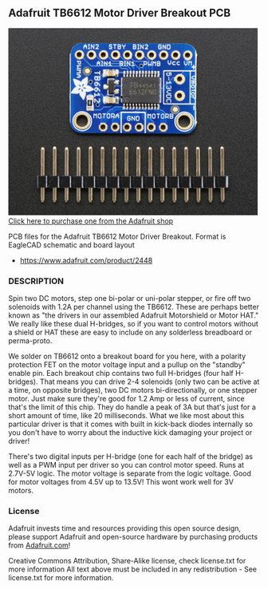 ## Adafruit TB6612 Motor Driver Breakout PCB

<a href="http://www.adafruit.com/products/2448"><img src="assets/image.jpg?raw=true" width="500px"><br/>
Click here to purchase one from the Adafruit shop</a>

PCB files for the Adafruit TB6612 Motor Driver Breakout. Format is EagleCAD schematic and board layout
* https://www.adafruit.com/product/2448

### DESCRIPTION
Spin two DC motors, step one bi-polar or uni-polar stepper, or fire off two solenoids with 1.2A per channel using the TB6612. These are perhaps better known as "the drivers in our assembled Adafruit Motorshield or Motor HAT." We really like these dual H-bridges, so if you want to control motors without a shield or HAT these are easy to include on any solderless breadboard or perma-proto.

We solder on TB6612 onto a breakout board for you here, with a polarity protection FET on the motor voltage input and a pullup on the "standby" enable pin. Each breakout chip contains two full H-bridges (four half H-bridges). That means you can drive 2-4 solenoids (only two can be active at a time, on opposite bridges), two DC motors bi-directionally, or one stepper motor. Just make sure they're good for 1.2 Amp or less of current, since that's the limit of this chip. They do handle a peak of 3A but that's just for a short amount of time, like 20 milliseconds. What we like most about this particular driver is that it comes with built in kick-back diodes internally so you don't have to worry about the inductive kick damaging your project or driver!

There's two digital inputs per H-bridge (one for each half of the bridge) as well as a PWM input per driver so you can control motor speed. Runs at 2.7V-5V logic. The motor voltage is separate from the logic voltage. Good for motor voltages from 4.5V up to 13.5V! This wont work well for 3V motors.

### License

Adafruit invests time and resources providing this open source design, please support Adafruit and open-source hardware by purchasing products from [Adafruit.com](https://www.adafruit.com)!

Creative Commons Attribution, Share-Alike license, check license.txt for more information All text above must be included in any redistribution - 
See license.txt for more information.
